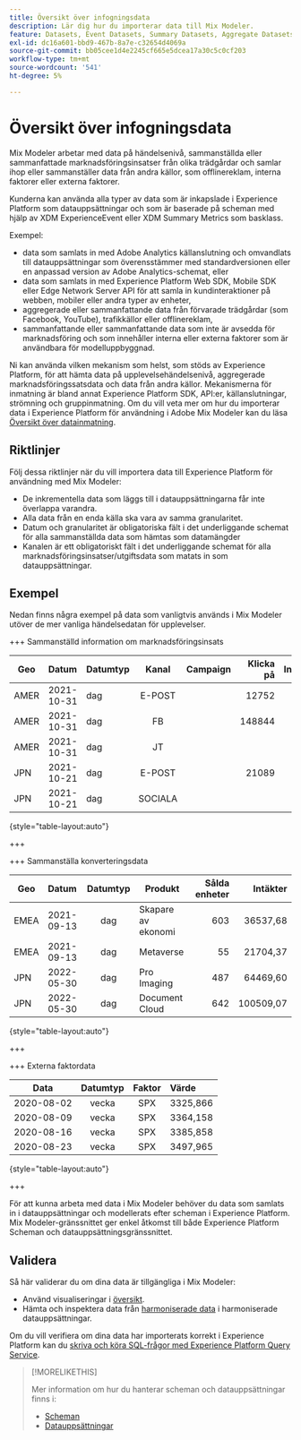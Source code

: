 ```yaml
---
title: Översikt över infogningsdata
description: Lär dig hur du importerar data till Mix Modeler.
feature: Datasets, Event Datasets, Summary Datasets, Aggregate Datasets
exl-id: dc16a601-bbd9-467b-8a7e-c32654d4069a
source-git-commit: bb05cee1d4e2245cf665e5dcea17a30c5c0cf203
workflow-type: tm+mt
source-wordcount: '541'
ht-degree: 5%

---
```


# Översikt över infogningsdata

Mix Modeler arbetar med data på händelsenivå, sammanställda eller sammanfattade marknadsföringsinsatser från olika trädgårdar och samlar ihop eller sammanställer data från andra källor, som offlinereklam, interna faktorer eller externa faktorer.

Kunderna kan använda alla typer av data som är inkapslade i Experience Platform som datauppsättningar och som är baserade på scheman med hjälp av XDM ExperienceEvent eller XDM Summary Metrics som basklass.

Exempel:

* data som samlats in med Adobe Analytics källanslutning och omvandlats till datauppsättningar som överensstämmer med standardversionen eller en anpassad version av Adobe Analytics-schemat, eller
* data som samlats in med Experience Platform Web SDK, Mobile SDK eller Edge Network Server API för att samla in kundinteraktioner på webben, mobiler eller andra typer av enheter,
* aggregerade eller sammanfattande data från förvarade trädgårdar (som Facebook, YouTube), trafikkällor eller offlinereklam,
* sammanfattande eller sammanfattande data som inte är avsedda för marknadsföring och som innehåller interna eller externa faktorer som är användbara för modelluppbyggnad.

Ni kan använda vilken mekanism som helst, som stöds av Experience Platform, för att hämta data på upplevelsehändelsenivå, aggregerade marknadsföringssatsdata och data från andra källor. Mekanismerna för inmatning är bland annat Experience Platform SDK, API:er, källanslutningar, strömning och gruppinmatning. Om du vill veta mer om hur du importerar data i Experience Platform för användning i Adobe Mix Modeler kan du läsa [Översikt över datainmatning](https://experienceleague.adobe.com/en/docs/experience-platform/ingestion/home).

## Riktlinjer

Följ dessa riktlinjer när du vill importera data till Experience Platform för användning med Mix Modeler:

* De inkrementella data som läggs till i datauppsättningarna får inte överlappa varandra.
* Alla data från en enda källa ska vara av samma granularitet.
* Datum och granularitet är obligatoriska fält i det underliggande schemat för alla sammanställda data som hämtas som datamängder
* Kanalen är ett obligatoriskt fält i det underliggande schemat för alla marknadsföringsinsatser/utgiftsdata som matats in som datauppsättningar.


## Exempel

Nedan finns några exempel på data som vanligtvis används i Mix Modeler utöver de mer vanliga händelsedatan för upplevelser.

+++ Sammanställd information om marknadsföringsinsats

| Geo | Datum | Datumtyp | Kanal | Campaign | Klicka på | Intjänad | Engagemang | Impression | Öppna | Ägt | Skickat | Utgift |
|---|:--|---|:---:|---|--:|---|--:|---|---|---|--:|--:|
| AMER | 2021-10-31 | dag | E-POST | | 12752 | | | | | | 1132945 | |
| AMER | 2021-10-31 | dag | FB | | 148844 | | | | | | | 42111 |
| AMER | 2021-10-31 | dag | JT | | | | 2314452 | | | | | 10540 |
| JPN | 2021-10-21 | dag | E-POST | | 21089 | | | | | | 3283626 | |
| JPN | 2021-10-21 | dag | SOCIALA | | | | 621 | | | | | 74512 |

{style="table-layout:auto"}

+++

+++ Sammanställa konverteringsdata

| Geo | Datum | Datumtyp | Produkt | Sålda enheter | Intäkter |
|---|:---|:---:|---|--:|--:|
| EMEA | 2021-09-13 | dag | Skapare av ekonomi | 603 | 36537,68 |
| EMEA | 2021-09-13 | dag | Metaverse | 55 | 21704,37 |
| JPN | 2022-05-30 | dag | Pro Imaging | 487 | 64469,60 |
| JPN | 2022-05-30 | dag | Document Cloud | 642 | 100509,07 |

{style="table-layout:auto"}

+++

+++ Externa faktordata

| Data | Datumtyp | Faktor | Värde |
|---|:---:|:---:|:---|
| 2020-08-02 | vecka | SPX | 3325,866 |
| 2020-08-09 | vecka | SPX | 3364,158 |
| 2020-08-16 | vecka | SPX | 3385,858 |
| 2020-08-23 | vecka | SPX | 3497,965 |

{style="table-layout:auto"}

+++

För att kunna arbeta med data i Mix Modeler behöver du data som samlats in i datauppsättningar och modellerats efter scheman i Experience Platform. Mix Modeler-gränssnittet ger enkel åtkomst till både Experience Platform Scheman och datauppsättningsgränssnittet.


## Validera

Så här validerar du om dina data är tillgängliga i Mix Modeler:

* Använd visualiseringar i [översikt](/help/overview.md).
* Hämta och inspektera data från [harmoniserade data](/help/harmonize-data/overview.md) i harmoniserade datauppsättningar.

Om du vill verifiera om dina data har importerats korrekt i Experience Platform kan du [skriva och köra SQL-frågor med Experience Platform Query Service](https://experienceleague.adobe.com/en/docs/experience-platform/query/home).


>[!MORELIKETHIS]
>
>Mer information om hur du hanterar scheman och datauppsättningar finns i:
>
>* [Scheman](schemas.md)
>* [Datauppsättningar](datasets.md)
